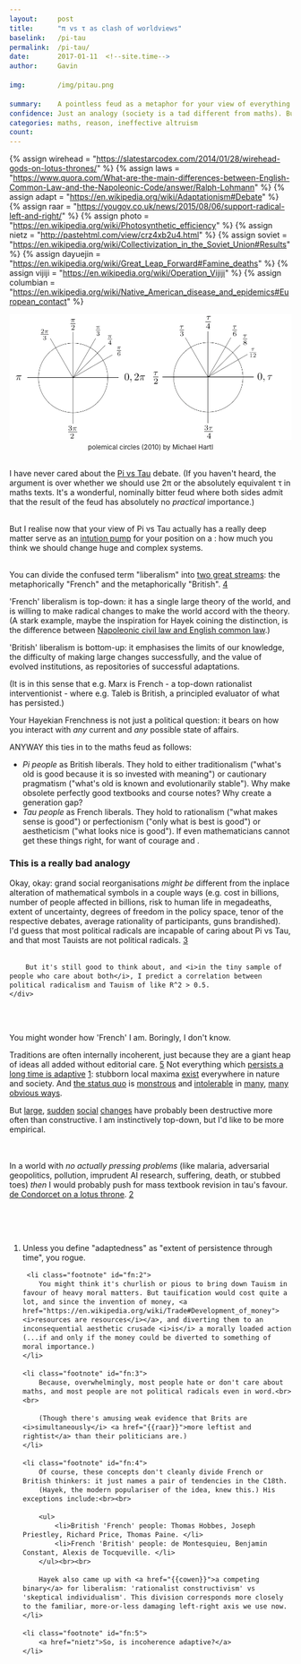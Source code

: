 ```yaml
---
layout:     post
title:      "π vs τ as clash of worldviews"
baselink:   /pi-tau
permalink:  /pi-tau/
date:       2017-01-11  <!--site.time-->
author:     Gavin   

img:        /img/pitau.png

summary:    A pointless feud as a metaphor for your view of everything that is and could be.
confidence:	Just an analogy (society is a tad different from maths). But 70% in a significant correlation.
categories: maths, reason, ineffective altruism
count:		
---
```


{%	assign wirehead = "https://slatestarcodex.com/2014/01/28/wirehead-gods-on-lotus-thrones/"		%}
{%	assign laws = "https://www.quora.com/What-are-the-main-differences-between-English-Common-Law-and-the-Napoleonic-Code/answer/Ralph-Lohmann"	%}
{%	assign adapt = "https://en.wikipedia.org/wiki/Adaptationism#Debate"		%}
{%	assign raar =  "https://yougov.co.uk/news/2015/08/06/support-radical-left-and-right/" 		%}
{%	assign photo = "https://en.wikipedia.org/wiki/Photosynthetic_efficiency" %}
{%	assign nietz = "http://pastehtml.com/view/crz4xb2u4.html"		%}
{%	assign soviet = "https://en.wikipedia.org/wiki/Collectivization_in_the_Soviet_Union#Results"		%}
{%	assign dayuejin = "https://en.wikipedia.org/wiki/Great_Leap_Forward#Famine_deaths"		%}
{%	assign vijiji = "https://en.wikipedia.org/wiki/Operation_Vijiji"		%}
{%	assign columbian = "https://en.wikipedia.org/wiki/Native_American_disease_and_epidemics#European_contact"		%}


<img src="/img/pitau.png" />

<div align="center"><small>polemical circles (2010) by Michael Hartl</small>
</div><br>


I have never cared about the <a href="https://tauday.com/tau-manifesto">Pi vs Tau</a> debate. (If you haven't heard, the argument is over whether we should use 2π or the absolutely equivalent τ in maths texts. It's a wonderful, nominally bitter feud where both sides admit that the result of the feud has absolutely no <i>practical</i> importance.)<br><br>

But I realise now that your view of Pi vs Tau actually has a really deep matter serve as an <a href="https://en.wikipedia.org/wiki/Intuition_pump">intution pump</a> for your position on a : how much you think we should change huge and complex systems.<br><br> 

You can divide the confused term "liberalism" into <a href="https://en.wikipedia.org/wiki/Classical_liberalism#Hayek.27s_typology_of_beliefs">two great streams</a>: the metaphorically "French" and the metaphorically "British". <a href="#fn:4" id="fnref:4">4</a>

'French' liberalism is top-down: it has a single large theory of the world, and is willing to make radical changes to make the world accord with the theory. (A stark example, maybe the inspiration for Hayek coining the distinction, is the difference between <a href="{{laws}}">Napoleonic civil law and English common law</a>.) 

'British' liberalism is bottom-up: it emphasises the limits of our knowledge, the difficulty of making large changes successfully, and the value of evolved institutions, as repositories of successful adaptations.

(It is in this sense that e.g. Marx is French - a top-down rationalist interventionist - where e.g. Taleb is British, a principled evaluator of what has persisted.)

Your Hayekian Frenchness is not just a political question: it bears on how you interact with <i>any</i> current and <i>any</i> possible state of affairs.

ANYWAY this ties in to the maths feud as follows:

<ul>

<li><i>Pi people</i> as British liberals. They hold to either traditionalism ("what's old is good because it is so invested with meaning") or cautionary pragmatism ("what's old is known and evolutionarily stable"). Why make obsolete perfectly good textbooks and course notes? Why create a generation gap?</li>

<li><i>Tau people</i> as French liberals. They hold to rationalism ("what makes sense is good") or perfectionism ("only what is best is good") or aestheticism ("what looks nice is good"). If even mathematicians cannot get these things right, for want of courage and .</li>

</ul>

<div class="accordion">
    <h3>This is a really bad analogy</h3>
    <div>
        Okay, okay: grand social reorganisations <i>might be</i> different from the inplace alteration of mathematical symbols in a couple ways (e.g. cost in billions, number of people affected in billions, risk to human life in megadeaths, extent of uncertainty, degrees of freedom in the policy space, tenor of the respective debates, average rationality of participants, guns brandished). I'd guess that most political radicals are incapable of caring about Pi vs Tau, and that most Tauists are not political radicals. <a href="#fn:3" id="fnref:3">3</a><br><br> 

        But it's still good to think about, and <i>in the tiny sample of people who care about both</i>, I predict a correlation between political radicalism and Tauism of like R^2 > 0.5.
    </div>
</div>



<br><br>

You might wonder how 'French' I am. Boringly, I don't know. 

Traditions are often internally incoherent, just because they are a giant heap of ideas all added without editorial care. <a href="#fn:5" id="fnref:5">5</a> Not everything which <a href="adapt">persists a long time is adaptive</a> <a href="#fn:1" id="fnref:1">1</a>: stubborn local maxima <a href="{{photo}}">exist</a> everywhere in nature and society. And <a href="http://apps.who.int/immunization_monitoring/diseases/en/">the status quo</a> is <a href="http://www.globalslaveryindex.org/findings/">monstrous</a> and <a href="https://en.wikipedia.org/wiki/List_of_countries_by_GDP_(PPP)_per_capita#List_of_countries_and_dependencies">intolerable</a> in <a href="https://www.tauday.com/">many</a>, <a href="http://www.syriahr.com/en/?p=56923">many</a> <a href="https://en.wikipedia.org/wiki/Death">obvious ways</a>.

But <a href="{{columbian}}">large</a>, <a href="{{dayuejin}}">sudden</a> <a href="{{soviet}}">social</a> <a href="{{vijiji}}">changes</a> have probably been destructive more often than constructive. I am instinctively top-down, but I'd like to be more empirical. 

<br><br>In a world with <i>no actually pressing problems</i> (like malaria, adversarial geopolitics, pollution, imprudent AI research, suffering, death, or stubbed toes) <i>then</i> I would probably push for mass textbook revision in tau's favour. <a href="{{wirehead}}">de Condorcet on a lotus throne</a>. <a href="#fn:2" id="fnref:2">2</a>

<br><br><br>




<div class="footnotes">
<ol>
    <!-- 1 -->
    <li class="footnote" id="fn:1">
    	Unless you define "adaptedness" as "extent of persistence through time", you rogue.
	</li>

	 <li class="footnote" id="fn:2">
    	You might think it's churlish or pious to bring down Tauism in favour of heavy moral matters. But tauification would cost quite a lot, and since the invention of money, <a href="https://en.wikipedia.org/wiki/Trade#Development_of_money"><i>resources are resources</i></a>, and diverting them to an inconsequential aesthetic crusade <i>is</i> a morally loaded action (...if and only if the money could be diverted to something of moral importance.)
	</li>

	<li class="footnote" id="fn:3">
    	Because, overwhelmingly, most people hate or don't care about maths, and most people are not political radicals even in word.<br><br> 

    	(Though there's amusing weak evidence that Brits are <i>simultaneously</i> <a href="{{raar}}">more leftist and rightist</a> than their politicians are.)
	</li>

	<li class="footnote" id="fn:4">
    	Of course, these concepts don't cleanly divide French or British thinkers: it just names a pair of tendencies in the C18th. 
    	(Hayek, the modern populariser of the idea, knew this.) His exceptions include:<br><br>

    	<ul>
    		<li>British 'French' people: Thomas Hobbes, Joseph Priestley, Richard Price, Thomas Paine. </li>
    		<li>French 'British' people: de Montesquieu, Benjamin Constant, Alexis de Tocqueville. </li>
    	</ul><br><br>

    	Hayek also came up with <a href="{{cowen}}">a competing binary</a> for liberalism: 'rationalist constructivism' vs 'skeptical individualism'. This division corresponds more closely to the familiar, more-or-less damaging left-right axis we use now.
	</li>

	<li class="footnote" id="fn:5">
    	<a href="nietz">So, is incoherence adaptive?</a>
	</li>

	
</ol>
</div>


